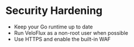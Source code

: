 # Security Hardening

- Keep your Go runtime up to date
- Run VeloFlux as a non-root user when possible
- Use HTTPS and enable the built-in WAF
